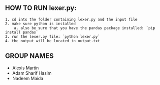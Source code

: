 ## HOW TO RUN lexer.py:
    1. cd into the folder containing lexer.py and the input file
    2. make sure python is installed
        a. also be sure that you have the pandas package installed: `pip install pandas`
    3. run the lexer.py file: `python lexer.py`
    4. the output will be located in output.txt
    
## GROUP NAMES
 - Alexis Martin
 - Adam Sharif Hasim
 - Nadeem Maida 

